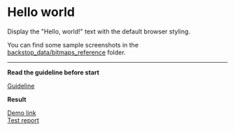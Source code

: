 # Hello world

Display the "Hello, world!" text with the default browser styling.

You can find some sample screenshots in the [backstop_data/bitmaps_reference](backstop_data/bitmaps_reference) folder.

___
**Read the guideline before start**

[Guideline](https://github.com/mate-academy/layout_task-guideline/blob/master/README.md)

**Result**

[Demo link](https://valeriitovstyk.github.io/layout_hello-world/) <br>
[Test report](https://valeriitovstyk.github.io/layout_hello-world/report/backstop_data/html_report/)
